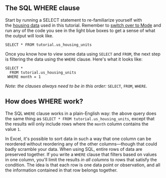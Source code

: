 ## [](https://mode.com/sql-tutorial/sql-where#the-sql-where-clause)The SQL WHERE clause

Start by running a SELECT statement to re-familiarize yourself with the [housing data](https://mode.com/sql-tutorial/sql-in-mode#about-this-dataset) used in this tutorial. Remember to [switch over to Mode](https://mode.com/sql-tutorial/sql-in-mode) and run any of the code you see in the light blue boxes to get a sense of what the output will look like.

```
SELECT * FROM tutorial.us_housing_units
```

Once you know how to view some data using `SELECT` and `FROM`, the next step is filtering the data using the `WHERE` clause. Here's what it looks like:

```
SELECT *
  FROM tutorial.us_housing_units
 WHERE month = 1
```

_Note: the clauses always need to be in this order:_ `SELECT`, `FROM`, `WHERE`.

## [](https://mode.com/sql-tutorial/sql-where#how-does-where-work)How does WHERE work?

The SQL `WHERE` clause works in a plain-English way: the above query does the same thing as `SELECT * FROM tutorial.us_housing_units`, except that the results will only include rows where the `month` column contains the value `1`.

In Excel, it's possible to sort data in such a way that one column can be reordered without reordering any of the other columns—though that could badly scramble your data. When using SQL, entire rows of data are preserved together. If you write a `WHERE` clause that filters based on values in one column, you'll limit the results _in all columns_ to rows that satisfy the condition. The idea is that each row is one data point or observation, and all the information contained in that row belongs together.